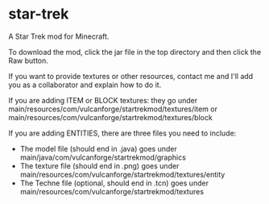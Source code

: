 # star-trek
A Star Trek mod for Minecraft.

To download the mod, click the jar file in the top directory and then click the Raw button.

If you want to provide textures or other resources, contact me and I'll add you as a collaborator and explain how to do it.

If you are adding ITEM or BLOCK textures: they go under main/resources/com/vulcanforge/startrekmod/textures/item or main/resources/com/vulcanforge/startrekmod/textures/block

If you are adding ENTITIES, there are three files you need to include:

* The model file (should end in .java) goes under main/java/com/vulcanforge/startrekmod/graphics
* The texture file (should end in .png) goes under main/resources/com/vulcanforge/startrekmod/textures/entity
* The Techne file (optional, should end in .tcn) goes under main/resources/com/vulcanforge/startrekmod/textures
